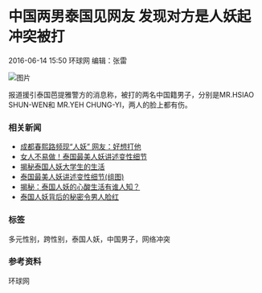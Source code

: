 # 中国两男泰国见网友 发现对方是人妖起冲突被打

2016-06-14 15:50 环球网 编辑：张雷

![图片](./W020160614572384811373.jpg)

报道援引泰国芭提雅警方的消息称，被打的两名中国籍男子，分别是MR.HSIAO SHUN-WEN和 MR.YEH CHUNG-YI，两人的脸上都有伤。

### 相关新闻

- [成都春熙路频现“人妖” 网友：好想打他](http://www.cnr.cn/newscenter/native/pic/20160601/t20160601_522294611.shtml)
- [女人不易做！泰国最美人妖讲述变性细节](http://www.cnr.cn/ent/tpgd/20160531/t20160531_522281819.shtml)
- [揭秘泰国人妖大学生的生活](http://www.cnr.cn/ent/tpgd/20160531/t20160531_522281820.shtml)
- [泰国最美人妖讲述变性细节(组图)](http://www.cnr.cn/ent/tpgd/20160530/t20160530_522272457.shtml)
- [揭秘：泰国人妖的心酸生活有谁人知？](http://www.cnr.cn/ent/tpgd/20160527/t20160527_522254446.shtml)
- [泰国人妖背后的秘密令男人脸红](http://www.cnr.cn/ent/tpgd/20160518/t20160518_522167685.shtml)

### 标签
多元性别，跨性别，泰国人妖，中国男子，网络冲突

### 参考资料
环球网